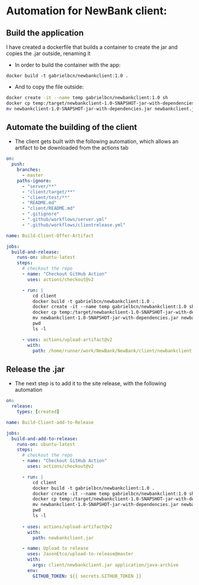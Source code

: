 # Automation for NewBank client:


## Build the application

I have created a dockerfile that builds a container to create the jar and copies the .jar outside, renaming it

* In order to build the container with the app:

`docker build -t gabrielbcn/newbankclient:1.0 .`

* And to copy the file outside:
  
```bash
docker create -it --name temp gabrielbcn/newbankclient:1.0 sh
docker cp temp:/target/newbankclient-1.0-SNAPSHOT-jar-with-dependencies.jar .
mv newbankclient-1.0-SNAPSHOT-jar-with-dependencies.jar newbankclient.jar
```

## Automate the building of the client

* The client gets built with the following automation, which allows an artifact to be downloaded from the actions tab

```yaml
on:
  push:
    branches:
      - master
    paths-ignore:
      - "server/**"
      - "client/target/**"
      - "client/test/**"
      - "README.md"
      - "client/README.md"
      - ".gitignore"
      - ".github/workflows/server.yml"
      - ".github/workflows/clientrelease.yml"

name: Build-Client-Offer-Artifact

jobs:
  build-and-release:
    runs-on: ubuntu-latest
    steps:
      # checkout the repo
      - name: "Checkout GitHub Action"
        uses: actions/checkout@v2

      - run: |
          cd client
          docker build -t gabrielbcn/newbankclient:1.0 .
          docker create -it --name temp gabrielbcn/newbankclient:1.0 sh
          docker cp temp:/target/newbankclient-1.0-SNAPSHOT-jar-with-dependencies.jar .
          mv newbankclient-1.0-SNAPSHOT-jar-with-dependencies.jar newbankclient.jar
          pwd
          ls -l

      - uses: actions/upload-artifact@v2
        with:
          path: /home/runner/work/NewBank/NewBank/client/newbankclient.jar
```


## Release the .jar

* The next step is to add it to the site release, with the following automation

```yaml
on: 
  release: 
    types: [created]

name: Build-Client-add-to-Release

jobs:
  build-and-add-to-release:
    runs-on: ubuntu-latest
    steps:
      # checkout the repo
      - name: "Checkout GitHub Action"
        uses: actions/checkout@v2

      - run: |
          cd client
          docker build -t gabrielbcn/newbankclient:1.0 .
          docker create -it --name temp gabrielbcn/newbankclient:1.0 sh
          docker cp temp:/target/newbankclient-1.0-SNAPSHOT-jar-with-dependencies.jar .
          mv newbankclient-1.0-SNAPSHOT-jar-with-dependencies.jar newbankclient.jar
          pwd
          ls -l
          
      - uses: actions/upload-artifact@v2
        with:
          path: newbankclient.jar

      - name: Upload to release
        uses: JasonEtco/upload-to-release@master
        with:
          args: client/newbankclient.jar application/java-archive
        env:
          GITHUB_TOKEN: ${{ secrets.GITHUB_TOKEN }}
```
